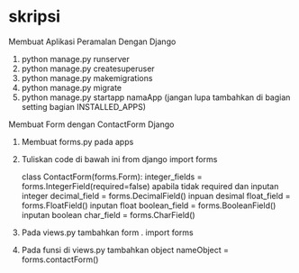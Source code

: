# skripsi
Membuat Aplikasi Peramalan Dengan Django

1. python manage.py runserver
2. python manage.py createsuperuser
3. python manage.py makemigrations
4. python manage.py migrate
5. python manage.py startapp namaApp (jangan lupa tambahkan di bagian setting bagian INSTALLED_APPS)

Membuat Form dengan ContactForm Django

1. Membuat forms.py pada apps
2. Tuliskan code di bawah ini
    from django import forms

    class ContactForm(forms.Form):
      integer_fields = forms.IntegerField(required=false) apabila tidak required dan inputan integer
      decimal_field = forms.DecimalField() inpuan desimal
      float_field = forms.FloatField() inputan float
      boolean_field = forms.BooleanField() inputan boolean
      char_field = forms.CharField()

3. Pada views.py tambahkan 
    form . import forms
    
4. Pada funsi di views.py tambahkan object
    nameObject = forms.contactForm()
